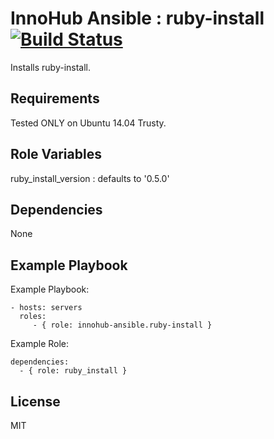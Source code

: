 InnoHub Ansible : ruby-install [![Build Status](https://travis-ci.org/innohub-ansible/ruby-install.svg?branch=master)](https://travis-ci.org/innohub-ansible/ruby-install)
==========================================================================================================================================================================

Installs ruby-install.

Requirements
------------

Tested ONLY on Ubuntu 14.04 Trusty.

Role Variables
--------------

ruby_install_version : defaults to '0.5.0'

Dependencies
------------

None

Example Playbook
----------------

Example Playbook:

    - hosts: servers
      roles:
         - { role: innohub-ansible.ruby-install }

Example Role:

    dependencies:
      - { role: ruby_install }

License
-------

MIT
